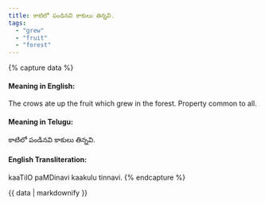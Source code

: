 ```yaml
---
title: కాటిలో పండినవి కాకులు తిన్నవి.
tags:
  - "grew"
  - "fruit"
  - "forest"
---
```


{% capture data %}
#### Meaning in English:
The crows ate up the fruit which grew in the forest.
Property common to all.

#### Meaning in Telugu:
కాటిలో పండినవి కాకులు తిన్నవి.

#### English Transliteration:
kaaTilO paMDinavi kaakulu tinnavi.
{% endcapture %}

{{ data | markdownify }}

